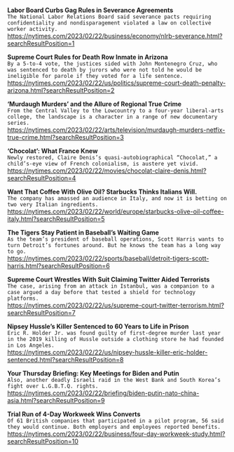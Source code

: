 **Labor Board Curbs Gag Rules in Severance Agreements**\
`The National Labor Relations Board said severance pacts requiring confidentiality and nondisparagement violated a law on collective worker activity.`\
https://nytimes.com/2023/02/22/business/economy/nlrb-severance.html?searchResultPosition=1

**Supreme Court Rules for Death Row Inmate in Arizona**\
`By a 5-to-4 vote, the justices sided with John Montenegro Cruz, who was sentenced to death by jurors who were not told he would be ineligible for parole if they voted for a life sentence.`\
https://nytimes.com/2023/02/22/us/politics/supreme-court-death-penalty-arizona.html?searchResultPosition=2

**‘Murdaugh Murders’ and the Allure of Regional True Crime**\
`From the Central Valley to the Lowcountry to a four-year liberal-arts college, the landscape is a character in a range of new documentary series.`\
https://nytimes.com/2023/02/22/arts/television/murdaugh-murders-netfix-true-crime.html?searchResultPosition=3

**‘Chocolat’: What France Knew**\
`Newly restored, Claire Denis’s quasi-autobiographical “Chocolat,” a child’s-eye view of French colonialism, is austere yet vivid.`\
https://nytimes.com/2023/02/22/movies/chocolat-claire-denis.html?searchResultPosition=4

**Want That Coffee With Olive Oil? Starbucks Thinks Italians Will.**\
`The company has amassed an audience in Italy, and now it is betting on two very Italian ingredients.`\
https://nytimes.com/2023/02/22/world/europe/starbucks-olive-oil-coffee-italy.html?searchResultPosition=5

**The Tigers Stay Patient in Baseball’s Waiting Game**\
`As the team’s president of baseball operations, Scott Harris wants to turn Detroit’s fortunes around. But he knows the team has a long way to go.`\
https://nytimes.com/2023/02/22/sports/baseball/detroit-tigers-scott-harris.html?searchResultPosition=6

**Supreme Court Wrestles With Suit Claiming Twitter Aided Terrorists**\
`The case, arising from an attack in Istanbul, was a companion to a case argued a day before that tested a shield for technology platforms.`\
https://nytimes.com/2023/02/22/us/supreme-court-twitter-terrorism.html?searchResultPosition=7

**Nipsey Hussle’s Killer Sentenced to 60 Years to Life in Prison**\
`Eric R. Holder Jr. was found guilty of first-degree murder last year in the 2019 killing of Hussle outside a clothing store he had founded in Los Angeles.`\
https://nytimes.com/2023/02/22/us/nipsey-hussle-killer-eric-holder-sentenced.html?searchResultPosition=8

**Your Thursday Briefing: Key Meetings for Biden and Putin**\
`Also, another deadly Israeli raid in the West Bank and South Korea’s fight over L.G.B.T.Q. rights.`\
https://nytimes.com/2023/02/22/briefing/biden-putin-nato-china-asia.html?searchResultPosition=9

**Trial Run of 4-Day Workweek Wins Converts**\
`Of 61 British companies that participated in a pilot program, 56 said they would continue. Both employers and employees reported benefits.`\
https://nytimes.com/2023/02/22/business/four-day-workweek-study.html?searchResultPosition=10

